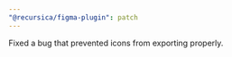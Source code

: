 ```yaml
---
"@recursica/figma-plugin": patch
---
```


Fixed a bug that prevented icons from exporting properly.
